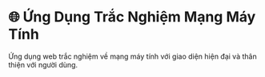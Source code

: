 # 🌐 Ứng Dụng Trắc Nghiệm Mạng Máy Tính

Ứng dụng web trắc nghiệm về mạng máy tính với giao diện hiện đại và thân thiện với người dùng.
